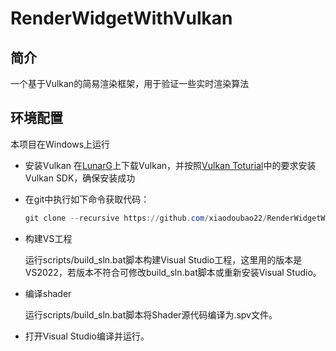 # RenderWidgetWithVulkan

## 简介

一个基于Vulkan的简易渲染框架，用于验证一些实时渲染算法

## 环境配置

本项目在Windows上运行

- 安装Vulkan
    在[LunarG](https://vulkan.lunarg.com/)上下载Vulkan，并按照[Vulkan Toturial](https://vulkan-tutorial.com/Development_environment#page_Vulkan-SDK)中的要求安装Vulkan SDK，确保安装成功

- 在git中执行如下命令获取代码：
  
  ```powershell
  git clone --recursive https://github.com/xiaodoubao22/RenderWidgetWithVulkan.git
  ```

- 构建VS工程
  
  运行scripts/build_sln.bat脚本构建Visual Studio工程，这里用的版本是VS2022，若版本不符合可修改build_sln.bat脚本或重新安装Visual Studio。

- 编译shader
  
  运行scripts/build_sln.bat脚本将Shader源代码编译为.spv文件。

- 打开Visual Studio编译并运行。


